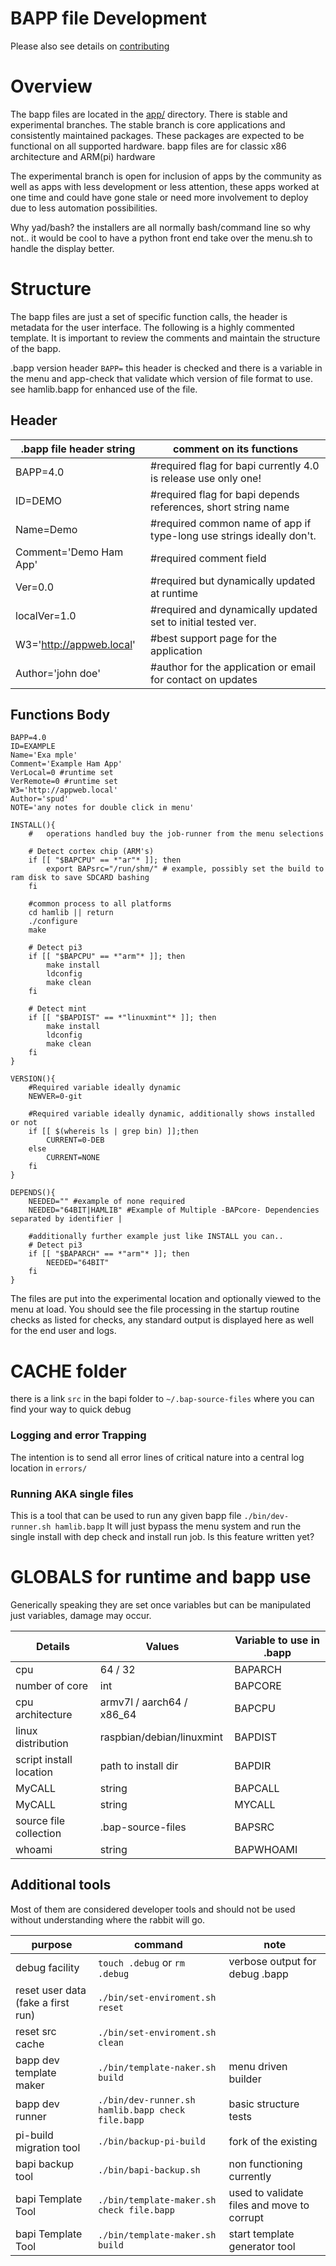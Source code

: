 # BAPP file Development
Please also see details on [contributing](/CONTRIBUTING.md)

# Overview
The bapp files are located in the [app/](./README.md) directory. There is stable and experimental branches. The stable branch is core applications and consistently maintained packages. These packages are expected to be functional on all supported hardware. bapp files are for classic x86 architecture and ARM(pi) hardware

The experimental branch is open for inclusion of apps by the community as well as apps with less development or less attention, these apps worked at one time and could have gone stale or need more involvement to deploy due to less automation possibilities.

Why yad/bash? the installers are all normally bash/command line so why not.. it would be cool to have a python front end take over the menu.sh to handle the display better.

# Structure
The bapp files are just a set of specific function calls, the header is metadata for the user interface. The following is a highly commented template. It is important to review the comments and maintain the structure of the bapp. 

.bapp version header `BAPP=` this header is checked and there is a variable in the menu and app-check that validate which version of file format to use. see hamlib.bapp for enhanced use of the file.

## Header
| .bapp file header string | comment on its functions |
| --- | --- |
|BAPP=4.0 | #required flag for bapi currently 4.0 is release use only one!
|ID=DEMO | #required flag for bapi depends references, short string name
|Name=Demo | #required common name of app if type-long use strings ideally don't.
|Comment='Demo Ham App' | #required comment field
|Ver=0.0 | #required but dynamically updated at runtime
|localVer=1.0 | #required and dynamically updated set to initial tested ver.
|W3='http://appweb.local' | #best support page for the application
|Author='john doe' | #author for the application or email for contact on updates

## Functions Body
```
BAPP=4.0
ID=EXAMPLE
Name='Exa mple'
Comment='Example Ham App'
VerLocal=0 #runtime set
VerRemote=0 #runtime set
W3='http://appweb.local'
Author='spud'
NOTE='any notes for double click in menu'

INSTALL(){
    #   operations handled buy the job-runner from the menu selections

    # Detect cortex chip (ARM's)
    if [[ "$BAPCPU" == *"ar"* ]]; then
        export BAPsrc="/run/shm/" # example, possibly set the build to ram disk to save SDCARD bashing
    fi

    #common process to all platforms
    cd hamlib || return
    ./configure
    make

    # Detect pi3
    if [[ "$BAPCPU" == *"arm"* ]]; then
        make install
        ldconfig
        make clean
    fi

    # Detect mint
    if [[ "$BAPDIST" == *"linuxmint"* ]]; then
        make install
        ldconfig
        make clean
    fi
}

VERSION(){
    #Required variable ideally dynamic
    NEWVER=0-git
    
    #Required variable ideally dynamic, additionally shows installed or not
    if [[ $(whereis ls | grep bin) ]];then
        CURRENT=0-DEB
    else
        CURRENT=NONE
    fi
}

DEPENDS(){
    NEEDED="" #example of none required
    NEEDED="64BIT|HAMLIB" #Example of Multiple -BAPcore- Dependencies separated by identifier |

    #additionally further example just like INSTALL you can..
    # Detect pi3
    if [[ "$BAPARCH" == *"arm"* ]]; then
        NEEDED="64BIT"
    fi
}
```
The files are put into the experimental location and optionally viewed to the menu at load. You should see the file processing in the startup routine checks as listed for checks, any standard output is displayed here as well for the end user and logs.

# CACHE folder
there is a link `src` in the bapi folder to `~/.bap-source-files` where you can find your way to quick debug

### Logging and error Trapping
The intention is to send all error lines of critical nature into a central log location in `errors/`

### Running AKA single files
This is a tool that can be used to run any given bapp file `./bin/dev-runner.sh hamlib.bapp` 
It will just bypass the menu system and run the single install with dep check and install run job. Is this feature written yet?

# GLOBALS for runtime and bapp use
Generically speaking they are set once variables but can be manipulated just variables, damage may occur.

| Details | Values | Variable to use in .bapp |
| --- | --- | --- |
cpu | 64 / 32 | BAPARCH
number of core | int | BAPCORE
cpu architecture | armv7l / aarch64 / x86_64 | BAPCPU
linux distribution | raspbian/debian/linuxmint | BAPDIST
script install location| path to install dir | BAPDIR
MyCALL | string | BAPCALL
MyCALL | string | MYCALL
source file collection | .bap-source-files | BAPSRC
whoami | string | BAPWHOAMI

## Additional tools
Most of them are considered developer tools and should not be used without understanding where the rabbit will go.

| purpose | command | note |
| --- | --- | --- |
|debug facility|`touch .debug` or `rm .debug`| verbose output for debug .bapp
|reset user data (fake a first run)|`./bin/set-enviroment.sh reset`|
|reset src cache|`./bin/set-enviroment.sh clean`|
|bapp dev template maker|`./bin/template-naker.sh build`|menu driven builder
|bapp dev runner|`./bin/dev-runner.sh hamlib.bapp check file.bapp`|basic structure tests
|pi-build migration tool|`./bin/backup-pi-build`|fork of the existing
|bapi backup tool|`./bin/bapi-backup.sh`|non functioning currently
|bapi Template Tool|`./bin/template-maker.sh check file.bapp`|used to validate files and move to corrupt
|bapi Template Tool|`./bin/template-maker.sh build`|start template generator tool
